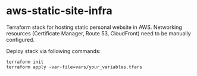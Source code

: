# aws-static-site-infra

Terraform stack for hosting static personal website in AWS. Networking resources (Certificate Manager, Route 53, CloudFront) need to be manually configured.

Deploy stack via following commands:

```
terraform init
terraform apply -var-file=vars/your_variables.tfars
```